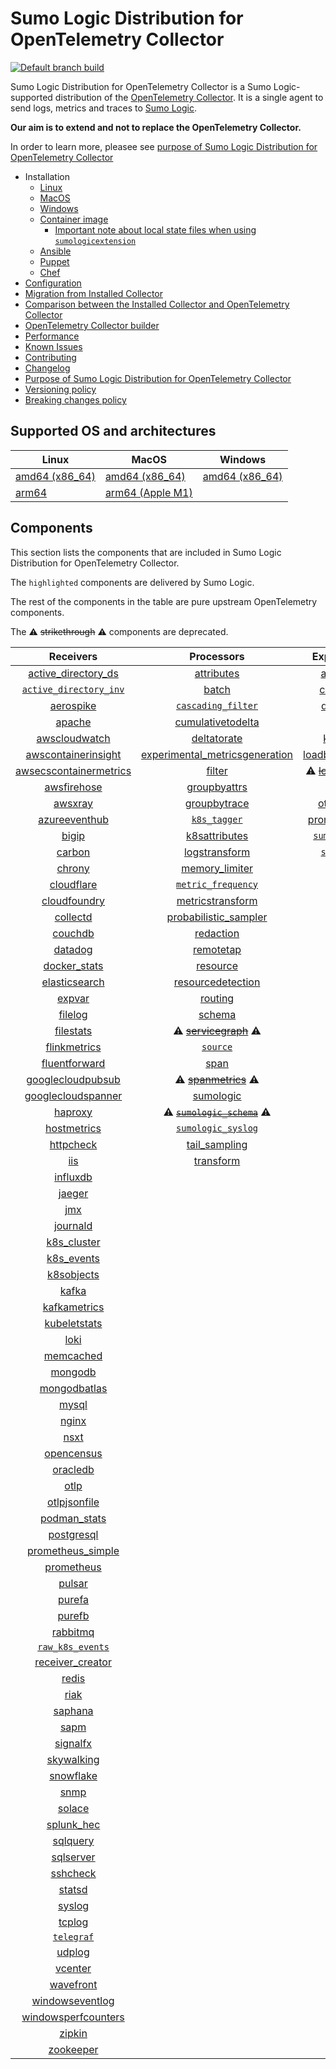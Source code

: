 # Sumo Logic Distribution for OpenTelemetry Collector

[![Default branch build](https://github.com/SumoLogic/sumologic-otel-collector/actions/workflows/dev_builds.yml/badge.svg)](https://github.com/SumoLogic/sumologic-otel-collector/actions/workflows/dev_builds.yml)

Sumo Logic Distribution for OpenTelemetry Collector is a Sumo Logic-supported distribution of the [OpenTelemetry Collector][otc_link].
It is a single agent to send logs, metrics and traces to [Sumo Logic][sumologic].

**Our aim is to extend and not to replace the OpenTelemetry Collector.**

In order to learn more, pleasee see [purpose of Sumo Logic Distribution for OpenTelemetry Collector][purpose]

[otc_link]: https://github.com/open-telemetry/opentelemetry-collector
[sumologic]: https://www.sumologic.com

- Installation
  - [Linux][linux_installation]
  - [MacOS][macos_installation]
  - [Windows][windows_installation]
  - [Container image](/docs/installation.md#container-image)
    - [Important note about local state files when using `sumologicextension`](/docs/installation.md#important-note-about-local-state-files-when-using-sumologicextension)
  - [Ansible](/docs/installation.md#ansible)
  - [Puppet](/docs/installation.md#puppet)
  - [Chef](/docs/installation.md#chef)
- [Configuration](docs/configuration.md)
- [Migration from Installed Collector](docs/migration.md)
- [Comparison between the Installed Collector and OpenTelemetry Collector](docs/comparison.md)
- [OpenTelemetry Collector builder](./otelcolbuilder/README.md)
- [Performance]
- [Known Issues][known issues]
- [Contributing](./CONTRIBUTING.md)
- [Changelog](./CHANGELOG.md)
- [Purpose of Sumo Logic Distribution for OpenTelemetry Collector][purpose]
- [Versioning policy][versioning]
- [Breaking changes policy][breaking]

[linux_installation]: https://help.sumologic.com/docs/send-data/opentelemetry-collector/install-collector-linux/
[macos_installation]: https://help.sumologic.com/docs/send-data/opentelemetry-collector/install-collector-macos/
[windows_installation]: https://help.sumologic.com/docs/send-data/opentelemetry-collector/install-collector-windows/
[performance]: https://help.sumologic.com/docs/send-data/opentelemetry-collector/#performance
[known issues]: https://help.sumologic.com/docs/send-data/opentelemetry-collector/troubleshooting-faq/#known-issues
[purpose]: https://help.sumologic.com/docs/send-data/opentelemetry-collector/sumo-logic-opentelemetry-vs-opentelemetry-upstream-relationship/
[versioning]: https://help.sumologic.com/docs/send-data/opentelemetry-collector/sumo-logic-opentelemetry-vs-opentelemetry-upstream-relationship/#versioning-policy
[breaking]: https://help.sumologic.com/docs/send-data/opentelemetry-collector/sumo-logic-opentelemetry-vs-opentelemetry-upstream-relationship/#versioning-policy

## Supported OS and architectures

| Linux                         | MacOS                         | Windows                     |
| ----------------------------- | ----------------------------- | --------------------------- |
| [amd64 (x86_64)][linux_amd64] | [amd64 (x86_64)][mac_amd64]   | [amd64 (x86_64)][win_amd64] |
| [arm64][linux_arm64]          | [arm64 (Apple M1)][mac_arm64] |                             |

[linux_amd64]: ./docs/installation.md#linux-on-amd64-x86-64
[linux_arm64]: ./docs/installation.md#linux-on-arm64
[mac_amd64]: ./docs/installation.md#macos-on-amd64-x86-64
[mac_arm64]: ./docs/installation.md#macos-on-arm64-apple-m1-x86-64
[win_amd64]: ./docs/installation.md#windows

## Components

This section lists the components that are included in Sumo Logic Distribution for OpenTelemetry Collector.

The `highlighted` components are delivered by Sumo Logic.

The rest of the components in the table are pure upstream OpenTelemetry components.

The ⚠️ ~~strikethrough~~ ⚠️ components are deprecated.

|                        Receivers                         |                          Processors                          |               Exporters                |                  Extensions                  |              Connectors               |
| :------------------------------------------------------: | :----------------------------------------------------------: | :------------------------------------: | :------------------------------------------: | :-----------------------------------: |
|     [active_directory_ds][activedirectorydsreceiver]     |              [attributes][attributesprocessor]               |         [awss3][awss3exporter]         |       [asapclient][asapauthextension]        |      [forward][forwardconnector]      |
|   [`active_directory_inv`][activedirectoryinvreceiver]   |                   [batch][batchprocessor]                    |        [carbon][carbonexporter]        |             [awsproxy][awsproxy]             |        [count][countconnector]        |
|              [aerospike][aerospikereceiver]              |        [`cascading_filter`][cascadingfilterprocessor]        |         [debug][debugexporter]         |       [basicauth][basicauthextension]        |      [routing][routingconnector]      |
|                 [apache][apachereceiver]                 |       [cumulativetodelta][cumulativetodeltaprocessor]        |          [file][fileexporter]          | [bearertokenauth][bearertokenauthextension]  | [servicegraph][servicegraphconnector] |
|          [awscloudwatch][awscloudwatchreceiver]          |             [deltatorate][deltatorateprocessor]              |         [kafka][kafkaexporter]         |           [db_storage][dbstorage]            |  [spanmetrics][spanmetricsconnector]  |
|    [awscontainerinsight][awscontainerinsightreceiver]    | [experimental_metricsgeneration][metricsgenerationprocessor] | [loadbalancing][loadbalancingexporter] |      [docker_observer][dockerobserver]       |                                       |
| [awsecscontainermetrics][awsecscontainermetricsreceiver] |                  [filter][filterprocessor]                   |   ⚠️ ~~[logging][loggingexporter]~~ ⚠️   |         [ecs_observer][ecsobserver]          |                                       |
|            [awsfirehose][awsfirehosereceiver]            |            [groupbyattrs][groupbyattrsprocessor]             |          [otlp][otlpexporter]          |     [ecs_task_observer][ecstaskobserver]     |                                       |
|                [awsxray][awsxrayreceiver]                |            [groupbytrace][groupbytraceprocessor]             |      [otlphttp][otlphttpexporter]      |         [file_storage][filestorage]          |                                       |
|          [azureeventhub][azureeventhubreceiver]          |                 [`k8s_tagger`][k8sprocessor]                 |    [prometheus][prometheusexporter]    |   [headerssetter][headerssetterextension]    |                                       |
|                  [bigip][bigipreceiver]                  |           [k8sattributes][k8sattributesprocessor]            |    [`sumologic`][sumologicexporter]    |     [health_check][healthcheckextension]     |                                       |
|                 [carbon][carbonreceiver]                 |           [logstransform][logstransformprocessor]            |       [`syslog`][syslogexporter]       |        [host_observer][hostobserver]         |                                       |
|                 [chrony][chronyreceiver]                 |           [memory_limiter][memorylimiterprocessor]           |                                        |       [http_forwarder][httpforwarder]        |                                       |
|             [cloudflare][cloudflarereceiver]             |        [`metric_frequency`][metricfrequencyprocessor]        |                                        | [jaegerremotesampling][jaegerremotesampling] |                                       |
|           [cloudfoundry][cloudfoundryreceiver]           |        [metricstransform][metricstransformprocessor]         |                                        |         [k8s_observer][k8sobserver]          |                                       |
|               [collectd][collectdreceiver]               |    [probabilistic_sampler][probabilisticsamplerprocessor]    |                                        |      [memory_ballast][ballastextension]      |                                       |
|                [couchdb][couchdbreceiver]                |               [redaction][redactionprocessor]                |                                        |  [oauth2client][oauth2clientauthextension]   |                                       |
|                [datadog][datadogreceiver]                |               [remotetap][remotetapprocessor]                |                                        |          [oidc][oidcauthextension]           |                                       |
|           [docker_stats][dockerstatsreceiver]            |                [resource][resourceprocessor]                 |                                        |           [pprof][pprofextension]            |                                       |
|          [elasticsearch][elasticsearchreceiver]          |       [resourcedetection][resourcedetectionprocessor]        |                                        |       [sigv4auth][sigv4authextension]        |                                       |
|                 [expvar][expvarreceiver]                 |                 [routing][routingprocessor]                  |                                        |      [`sumologic`][sumologicextension]       |                                       |
|                [filelog][filelogreceiver]                |                  [schema][schemaprocessor]                   |                                        |          [zpages][zpagesextension]           |                                       |
|              [filestats][filestatsreceiver]              |        ⚠️ ~~[servicegraph][servicegraphprocessor]~~ ⚠️         |                                        |                                              |                                       |
|           [flinkmetrics][flinkmetricsreceiver]           |                 [`source`][sourceprocessor]                  |                                        |                                              |                                       |
|          [fluentforward][fluentforwardreceiver]          |                    [span][spanprocessor]                     |                                        |                                              |                                       |
|      [googlecloudpubsub][googlecloudpubsubreceiver]      |         ⚠️ ~~[spanmetrics][spanmetricsprocessor]~~ ⚠️          |                                        |                                              |                                       |
|     [googlecloudspanner][googlecloudspannerreceiver]     |               [sumologic][sumologicprocessor]                |                                        |                                              |                                       |
|                [haproxy][haproxyreceiver]                |    ⚠️ ~~[`sumologic_schema`][sumologicschemaprocessor]~~ ⚠️    |                                        |                                              |                                       |
|            [hostmetrics][hostmetricsreceiver]            |        [`sumologic_syslog`][sumologicsyslogprocessor]        |                                        |                                              |                                       |
|              [httpcheck][httpcheckreceiver]              |            [tail_sampling][tailsamplingprocessor]            |                                        |                                              |                                       |
|                    [iis][iisreceiver]                    |               [transform][transformprocessor]                |                                        |                                              |                                       |
|               [influxdb][influxdbreceiver]               |                                                              |                                        |                                              |                                       |
|                 [jaeger][jaegerreceiver]                 |                                                              |                                        |                                              |                                       |
|                    [jmx][jmxreceiver]                    |                                                              |                                        |                                              |                                       |
|               [journald][journaldreceiver]               |                                                              |                                        |                                              |                                       |
|            [k8s_cluster][k8sclusterreceiver]             |                                                              |                                        |                                              |                                       |
|             [k8s_events][k8seventsreceiver]              |                                                              |                                        |                                              |                                       |
|             [k8sobjects][k8sobjectsreceiver]             |                                                              |                                        |                                              |                                       |
|                  [kafka][kafkareceiver]                  |                                                              |                                        |                                              |                                       |
|           [kafkametrics][kafkametricsreceiver]           |                                                              |                                        |                                              |                                       |
|           [kubeletstats][kubeletstatsreceiver]           |                                                              |                                        |                                              |                                       |
|                   [loki][lokireceiver]                   |                                                              |                                        |                                              |                                       |
|              [memcached][memcachedreceiver]              |                                                              |                                        |                                              |                                       |
|                [mongodb][mongodbreceiver]                |                                                              |                                        |                                              |                                       |
|           [mongodbatlas][mongodbatlasreceiver]           |                                                              |                                        |                                              |                                       |
|                  [mysql][mysqlreceiver]                  |                                                              |                                        |                                              |                                       |
|                  [nginx][nginxreceiver]                  |                                                              |                                        |                                              |                                       |
|                   [nsxt][nsxtreceiver]                   |                                                              |                                        |                                              |                                       |
|             [opencensus][opencensusreceiver]             |                                                              |                                        |                                              |                                       |
|               [oracledb][oracledbreceiver]               |                                                              |                                        |                                              |                                       |
|                   [otlp][otlpreceiver]                   |                                                              |                                        |                                              |                                       |
|           [otlpjsonfile][otlpjsonfilereceiver]           |                                                              |                                        |                                              |                                       |
|              [podman_stats][podmanreceiver]              |                                                              |                                        |                                              |                                       |
|             [postgresql][postgresqlreceiver]             |                                                              |                                        |                                              |                                       |
|      [prometheus_simple][simpleprometheusreceiver]       |                                                              |                                        |                                              |                                       |
|             [prometheus][prometheusreceiver]             |                                                              |                                        |                                              |                                       |
|                 [pulsar][pulsarreceiver]                 |                                                              |                                        |                                              |                                       |
|                 [purefa][purefareceiver]                 |                                                              |                                        |                                              |                                       |
|                 [purefb][purefbreceiver]                 |                                                              |                                        |                                              |                                       |
|               [rabbitmq][rabbitmqreceiver]               |                                                              |                                        |                                              |                                       |
|         [`raw_k8s_events`][rawk8seventsreceiver]         |                                                              |                                        |                                              |                                       |
|           [receiver_creator][receivercreator]            |                                                              |                                        |                                              |                                       |
|                  [redis][redisreceiver]                  |                                                              |                                        |                                              |                                       |
|                   [riak][riakreceiver]                   |                                                              |                                        |                                              |                                       |
|                [saphana][saphanareceiver]                |                                                              |                                        |                                              |                                       |
|                   [sapm][sapmreceiver]                   |                                                              |                                        |                                              |                                       |
|               [signalfx][signalfxreceiver]               |                                                              |                                        |                                              |                                       |
|             [skywalking][skywalkingreceiver]             |                                                              |                                        |                                              |                                       |
|              [snowflake][snowflakereceiver]              |                                                              |                                        |                                              |                                       |
|                   [snmp][snmpreceiver]                   |                                                              |                                        |                                              |                                       |
|                 [solace][solacereceiver]                 |                                                              |                                        |                                              |                                       |
|             [splunk_hec][splunkhecreceiver]              |                                                              |                                        |                                              |                                       |
|               [sqlquery][sqlqueryreceiver]               |                                                              |                                        |                                              |                                       |
|              [sqlserver][sqlserverreceiver]              |                                                              |                                        |                                              |                                       |
|               [sshcheck][sshcheckreceiver]               |                                                              |                                        |                                              |                                       |
|                 [statsd][statsdreceiver]                 |                                                              |                                        |                                              |                                       |
|                 [syslog][syslogreceiver]                 |                                                              |                                        |                                              |                                       |
|                 [tcplog][tcplogreceiver]                 |                                                              |                                        |                                              |                                       |
|              [`telegraf`][telegrafreceiver]              |                                                              |                                        |                                              |                                       |
|                 [udplog][udplogreceiver]                 |                                                              |                                        |                                              |                                       |
|                [vcenter][vcenterreceiver]                |                                                              |                                        |                                              |                                       |
|              [wavefront][wavefrontreceiver]              |                                                              |                                        |                                              |                                       |
|        [windowseventlog][windowseventlogreceiver]        |                                                              |                                        |                                              |                                       |
|    [windowsperfcounters][windowsperfcountersreceiver]    |                                                              |                                        |                                              |                                       |
|                 [zipkin][zipkinreceiver]                 |                                                              |                                        |                                              |                                       |
|              [zookeeper][zookeeperreceiver]              |                                                              |                                        |                                              |                                       |

[activedirectorydsreceiver]: https://github.com/open-telemetry/opentelemetry-collector-contrib/tree/v0.89.0/receiver/activedirectorydsreceiver
[activedirectoryinvreceiver]: ./pkg/receiver/activedirectoryinvreceiver
[aerospikereceiver]: https://github.com/open-telemetry/opentelemetry-collector-contrib/tree/v0.89.0/receiver/aerospikereceiver
[apachereceiver]: https://github.com/open-telemetry/opentelemetry-collector-contrib/tree/v0.89.0/receiver/apachereceiver
[awscloudwatchreceiver]: https://github.com/open-telemetry/opentelemetry-collector-contrib/tree/v0.89.0/receiver/awscloudwatchreceiver
[awscontainerinsightreceiver]: https://github.com/open-telemetry/opentelemetry-collector-contrib/tree/v0.89.0/receiver/awscontainerinsightreceiver
[awsecscontainermetricsreceiver]: https://github.com/open-telemetry/opentelemetry-collector-contrib/tree/v0.89.0/receiver/awsecscontainermetricsreceiver
[awsfirehosereceiver]: https://github.com/open-telemetry/opentelemetry-collector-contrib/tree/v0.89.0/receiver/awsfirehosereceiver
[awsxrayreceiver]: https://github.com/open-telemetry/opentelemetry-collector-contrib/tree/v0.89.0/receiver/awsxrayreceiver
[azureeventhubreceiver]: https://github.com/open-telemetry/opentelemetry-collector-contrib/tree/v0.89.0/receiver/azureeventhubreceiver
[bigipreceiver]: https://github.com/open-telemetry/opentelemetry-collector-contrib/tree/v0.89.0/receiver/bigipreceiver
[carbonreceiver]: https://github.com/open-telemetry/opentelemetry-collector-contrib/tree/v0.89.0/receiver/carbonreceiver
[chronyreceiver]: https://github.com/open-telemetry/opentelemetry-collector-contrib/tree/v0.89.0/receiver/chronyreceiver
[cloudfoundryreceiver]: https://github.com/open-telemetry/opentelemetry-collector-contrib/tree/v0.89.0/receiver/cloudfoundryreceiver
[cloudflarereceiver]: https://github.com/open-telemetry/opentelemetry-collector-contrib/tree/v0.89.0/receiver/cloudflarereceiver
[collectdreceiver]: https://github.com/open-telemetry/opentelemetry-collector-contrib/tree/v0.89.0/receiver/collectdreceiver
[couchdbreceiver]: https://github.com/open-telemetry/opentelemetry-collector-contrib/tree/v0.89.0/receiver/couchdbreceiver
[datadogreceiver]: https://github.com/open-telemetry/opentelemetry-collector-contrib/tree/v0.89.0/receiver/datadogreceiver
[dockerstatsreceiver]: https://github.com/open-telemetry/opentelemetry-collector-contrib/tree/v0.89.0/receiver/dockerstatsreceiver
[elasticsearchreceiver]: https://github.com/open-telemetry/opentelemetry-collector-contrib/tree/v0.89.0/receiver/elasticsearchreceiver
[expvarreceiver]: https://github.com/open-telemetry/opentelemetry-collector-contrib/tree/v0.89.0/receiver/expvarreceiver
[filelogreceiver]: https://github.com/open-telemetry/opentelemetry-collector-contrib/tree/v0.89.0/receiver/filelogreceiver
[filestatsreceiver]: https://github.com/open-telemetry/opentelemetry-collector-contrib/tree/v0.89.0/receiver/filestatsreceiver
[flinkmetricsreceiver]: https://github.com/open-telemetry/opentelemetry-collector-contrib/tree/v0.89.0/receiver/flinkmetricsreceiver
[fluentforwardreceiver]: https://github.com/open-telemetry/opentelemetry-collector-contrib/tree/v0.89.0/receiver/fluentforwardreceiver
[googlecloudpubsubreceiver]: https://github.com/open-telemetry/opentelemetry-collector-contrib/tree/v0.89.0/receiver/googlecloudpubsubreceiver
[googlecloudspannerreceiver]: https://github.com/open-telemetry/opentelemetry-collector-contrib/tree/v0.89.0/receiver/googlecloudspannerreceiver
[haproxyreceiver]: https://github.com/open-telemetry/opentelemetry-collector-contrib/tree/v0.89.0/receiver/haproxyreceiver
[hostmetricsreceiver]: https://github.com/open-telemetry/opentelemetry-collector-contrib/tree/v0.89.0/receiver/hostmetricsreceiver
[httpcheckreceiver]: https://github.com/open-telemetry/opentelemetry-collector-contrib/tree/v0.89.0/receiver/httpcheckreceiver
[iisreceiver]: https://github.com/open-telemetry/opentelemetry-collector-contrib/tree/v0.89.0/receiver/iisreceiver
[influxdbreceiver]: https://github.com/open-telemetry/opentelemetry-collector-contrib/tree/v0.89.0/receiver/influxdbreceiver
[jaegerreceiver]: https://github.com/open-telemetry/opentelemetry-collector-contrib/tree/v0.89.0/receiver/jaegerreceiver
[jmxreceiver]: https://github.com/open-telemetry/opentelemetry-collector-contrib/tree/v0.89.0/receiver/jmxreceiver
[journaldreceiver]: https://github.com/open-telemetry/opentelemetry-collector-contrib/tree/v0.89.0/receiver/journaldreceiver
[k8sclusterreceiver]: https://github.com/open-telemetry/opentelemetry-collector-contrib/tree/v0.89.0/receiver/k8sclusterreceiver
[k8seventsreceiver]: https://github.com/open-telemetry/opentelemetry-collector-contrib/tree/v0.89.0/receiver/k8seventsreceiver
[k8sobjectsreceiver]: https://github.com/open-telemetry/opentelemetry-collector-contrib/tree/v0.89.0/receiver/k8sobjectsreceiver
[kafkareceiver]: https://github.com/open-telemetry/opentelemetry-collector-contrib/tree/v0.89.0/receiver/kafkareceiver
[kafkametricsreceiver]: https://github.com/open-telemetry/opentelemetry-collector-contrib/tree/v0.89.0/receiver/kafkametricsreceiver
[kubeletstatsreceiver]: https://github.com/open-telemetry/opentelemetry-collector-contrib/tree/v0.89.0/receiver/kubeletstatsreceiver
[lokireceiver]: https://github.com/open-telemetry/opentelemetry-collector-contrib/tree/v0.89.0/receiver/lokireceiver
[memcachedreceiver]: https://github.com/open-telemetry/opentelemetry-collector-contrib/tree/v0.89.0/receiver/memcachedreceiver
[mongodbreceiver]: https://github.com/open-telemetry/opentelemetry-collector-contrib/tree/v0.89.0/receiver/mongodbreceiver
[mongodbatlasreceiver]: https://github.com/open-telemetry/opentelemetry-collector-contrib/tree/v0.89.0/receiver/mongodbatlasreceiver
[mysqlreceiver]: https://github.com/open-telemetry/opentelemetry-collector-contrib/tree/v0.89.0/receiver/mysqlreceiver
[nginxreceiver]: https://github.com/open-telemetry/opentelemetry-collector-contrib/tree/v0.89.0/receiver/nginxreceiver
[nsxtreceiver]: https://github.com/open-telemetry/opentelemetry-collector-contrib/tree/v0.89.0/receiver/nsxtreceiver
[opencensusreceiver]: https://github.com/open-telemetry/opentelemetry-collector-contrib/tree/v0.89.0/receiver/opencensusreceiver
[oracledbreceiver]: https://github.com/open-telemetry/opentelemetry-collector-contrib/tree/v0.89.0/receiver/oracledbreceiver
[otlpreceiver]: https://github.com/open-telemetry/opentelemetry-collector/tree/v0.89.0/receiver/otlpreceiver
[otlpjsonfilereceiver]: https://github.com/open-telemetry/opentelemetry-collector-contrib/tree/v0.89.0/receiver/otlpjsonfilereceiver
[podmanreceiver]: https://github.com/open-telemetry/opentelemetry-collector-contrib/tree/v0.89.0/receiver/podmanreceiver
[postgresqlreceiver]: https://github.com/open-telemetry/opentelemetry-collector-contrib/tree/v0.89.0/receiver/postgresqlreceiver
[simpleprometheusreceiver]: https://github.com/open-telemetry/opentelemetry-collector-contrib/tree/v0.89.0/receiver/simpleprometheusreceiver
[prometheusreceiver]: https://github.com/open-telemetry/opentelemetry-collector-contrib/tree/v0.89.0/receiver/prometheusreceiver
[pulsarreceiver]: https://github.com/open-telemetry/opentelemetry-collector-contrib/tree/v0.89.0/receiver/pulsarreceiver
[purefareceiver]: https://github.com/open-telemetry/opentelemetry-collector-contrib/tree/v0.89.0/receiver/purefareceiver
[purefbreceiver]: https://github.com/open-telemetry/opentelemetry-collector-contrib/tree/v0.89.0/receiver/purefbreceiver
[rabbitmqreceiver]: https://github.com/open-telemetry/opentelemetry-collector-contrib/tree/v0.89.0/receiver/rabbitmqreceiver
[rawk8seventsreceiver]: ./pkg/receiver/rawk8seventsreceiver
[receivercreator]: https://github.com/open-telemetry/opentelemetry-collector-contrib/tree/v0.89.0/receiver/receivercreator
[redisreceiver]: https://github.com/open-telemetry/opentelemetry-collector-contrib/tree/v0.89.0/receiver/redisreceiver
[riakreceiver]: https://github.com/open-telemetry/opentelemetry-collector-contrib/tree/v0.89.0/receiver/riakreceiver
[saphanareceiver]: https://github.com/open-telemetry/opentelemetry-collector-contrib/tree/v0.89.0/receiver/saphanareceiver
[sapmreceiver]: https://github.com/open-telemetry/opentelemetry-collector-contrib/tree/v0.89.0/receiver/sapmreceiver
[signalfxreceiver]: https://github.com/open-telemetry/opentelemetry-collector-contrib/tree/v0.89.0/receiver/signalfxreceiver
[skywalkingreceiver]: https://github.com/open-telemetry/opentelemetry-collector-contrib/tree/v0.89.0/receiver/skywalkingreceiver
[snmpreceiver]: https://github.com/open-telemetry/opentelemetry-collector-contrib/tree/v0.89.0/receiver/snmpreceiver
[snowflakereceiver]: https://github.com/open-telemetry/opentelemetry-collector-contrib/tree/v0.89.0/receiver/snowflakereceiver
[solacereceiver]: https://github.com/open-telemetry/opentelemetry-collector-contrib/tree/v0.89.0/receiver/solacereceiver
[splunkhecreceiver]: https://github.com/open-telemetry/opentelemetry-collector-contrib/tree/v0.89.0/receiver/splunkhecreceiver
[sqlqueryreceiver]: https://github.com/open-telemetry/opentelemetry-collector-contrib/tree/v0.89.0/receiver/sqlqueryreceiver
[sqlserverreceiver]: https://github.com/open-telemetry/opentelemetry-collector-contrib/tree/v0.89.0/receiver/sqlserverreceiver
[sshcheckreceiver]: https://github.com/open-telemetry/opentelemetry-collector-contrib/tree/v0.89.0/receiver/sshcheckreceiver
[statsdreceiver]: https://github.com/open-telemetry/opentelemetry-collector-contrib/tree/v0.89.0/receiver/statsdreceiver
[syslogreceiver]: https://github.com/open-telemetry/opentelemetry-collector-contrib/tree/v0.89.0/receiver/syslogreceiver
[tcplogreceiver]: https://github.com/open-telemetry/opentelemetry-collector-contrib/tree/v0.89.0/receiver/tcplogreceiver
[telegrafreceiver]: ./pkg/receiver/telegrafreceiver
[udplogreceiver]: https://github.com/open-telemetry/opentelemetry-collector-contrib/tree/v0.89.0/receiver/udplogreceiver
[vcenterreceiver]: https://github.com/open-telemetry/opentelemetry-collector-contrib/tree/v0.89.0/receiver/vcenterreceiver
[wavefrontreceiver]: https://github.com/open-telemetry/opentelemetry-collector-contrib/tree/v0.89.0/receiver/wavefrontreceiver
[windowseventlogreceiver]: https://github.com/open-telemetry/opentelemetry-collector-contrib/tree/v0.89.0/receiver/windowseventlogreceiver
[windowsperfcountersreceiver]: https://github.com/open-telemetry/opentelemetry-collector-contrib/tree/v0.89.0/receiver/windowsperfcountersreceiver
[zipkinreceiver]: https://github.com/open-telemetry/opentelemetry-collector-contrib/tree/v0.89.0/receiver/zipkinreceiver
[zookeeperreceiver]: https://github.com/open-telemetry/opentelemetry-collector-contrib/tree/v0.89.0/receiver/zookeeperreceiver

[attributesprocessor]: https://github.com/open-telemetry/opentelemetry-collector-contrib/tree/v0.89.0/processor/attributesprocessor
[batchprocessor]: https://github.com/open-telemetry/opentelemetry-collector/tree/v0.89.0/processor/batchprocessor
[cascadingfilterprocessor]: ./pkg/processor/cascadingfilterprocessor
[cumulativetodeltaprocessor]: https://github.com/open-telemetry/opentelemetry-collector-contrib/tree/v0.89.0/processor/cumulativetodeltaprocessor
[deltatorateprocessor]: https://github.com/open-telemetry/opentelemetry-collector-contrib/tree/v0.89.0/processor/deltatorateprocessor
[metricsgenerationprocessor]: https://github.com/open-telemetry/opentelemetry-collector-contrib/tree/v0.89.0/processor/metricsgenerationprocessor
[filterprocessor]: https://github.com/open-telemetry/opentelemetry-collector-contrib/tree/v0.89.0/processor/filterprocessor
[groupbyattrsprocessor]: https://github.com/open-telemetry/opentelemetry-collector-contrib/tree/v0.89.0/processor/groupbyattrsprocessor
[groupbytraceprocessor]: https://github.com/open-telemetry/opentelemetry-collector-contrib/tree/v0.89.0/processor/groupbytraceprocessor
[k8sprocessor]: ./pkg/processor/k8sprocessor
[k8sattributesprocessor]: https://github.com/open-telemetry/opentelemetry-collector-contrib/tree/v0.89.0/processor/k8sattributesprocessor
[logstransformprocessor]: https://github.com/open-telemetry/opentelemetry-collector-contrib/tree/v0.89.0/processor/logstransformprocessor
[memorylimiterprocessor]: https://github.com/open-telemetry/opentelemetry-collector/tree/v0.89.0/processor/memorylimiterprocessor
[metricfrequencyprocessor]: ./pkg/processor/metricfrequencyprocessor
[metricstransformprocessor]: https://github.com/open-telemetry/opentelemetry-collector-contrib/tree/v0.89.0/processor/metricstransformprocessor
[probabilisticsamplerprocessor]: https://github.com/open-telemetry/opentelemetry-collector-contrib/tree/v0.89.0/processor/probabilisticsamplerprocessor
[redactionprocessor]: https://github.com/open-telemetry/opentelemetry-collector-contrib/tree/v0.89.0/processor/redactionprocessor
[remotetapprocessor]: https://github.com/open-telemetry/opentelemetry-collector-contrib/tree/v0.89.0/processor/remotetapprocessor
[resourceprocessor]: https://github.com/open-telemetry/opentelemetry-collector-contrib/tree/v0.89.0/processor/resourceprocessor
[resourcedetectionprocessor]: https://github.com/open-telemetry/opentelemetry-collector-contrib/tree/v0.89.0/processor/resourcedetectionprocessor
[routingprocessor]: https://github.com/open-telemetry/opentelemetry-collector-contrib/tree/v0.89.0/processor/routingprocessor
[schemaprocessor]: https://github.com/open-telemetry/opentelemetry-collector-contrib/tree/v0.89.0/processor/schemaprocessor
[servicegraphprocessor]: https://github.com/open-telemetry/opentelemetry-collector-contrib/tree/v0.89.0/processor/servicegraphprocessor
[sourceprocessor]: ./pkg/processor/sourceprocessor
[spanprocessor]: https://github.com/open-telemetry/opentelemetry-collector-contrib/tree/v0.89.0/processor/spanprocessor
[spanmetricsprocessor]: https://github.com/open-telemetry/opentelemetry-collector-contrib/tree/v0.89.0/processor/spanmetricsprocessor
[sumologicprocessor]: https://github.com/open-telemetry/opentelemetry-collector-contrib/tree/v0.89.0/processor/sumologicprocessor
[sumologicschemaprocessor]: ./pkg/processor/sumologicschemaprocessor
[sumologicsyslogprocessor]: ./pkg/processor/sumologicsyslogprocessor
[tailsamplingprocessor]: https://github.com/open-telemetry/opentelemetry-collector-contrib/tree/v0.89.0/processor/tailsamplingprocessor
[transformprocessor]: https://github.com/open-telemetry/opentelemetry-collector-contrib/tree/v0.89.0/processor/transformprocessor

[awss3exporter]: https://github.com/open-telemetry/opentelemetry-collector-contrib/tree/v0.89.0/exporter/awss3exporter
[carbonexporter]: https://github.com/open-telemetry/opentelemetry-collector-contrib/tree/v0.89.0/exporter/carbonexporter
[debugexporter]: https://github.com/open-telemetry/opentelemetry-collector/tree/v0.89.0/exporter/debugexporter
[fileexporter]: https://github.com/open-telemetry/opentelemetry-collector-contrib/tree/v0.89.0/exporter/fileexporter
[kafkaexporter]: https://github.com/open-telemetry/opentelemetry-collector-contrib/tree/v0.89.0/exporter/kafkaexporter
[loadbalancingexporter]: https://github.com/open-telemetry/opentelemetry-collector-contrib/tree/v0.89.0/exporter/loadbalancingexporter
[loggingexporter]: https://github.com/open-telemetry/opentelemetry-collector/tree/v0.89.0/exporter/loggingexporter
[otlpexporter]: https://github.com/open-telemetry/opentelemetry-collector/tree/v0.89.0/exporter/otlpexporter
[otlphttpexporter]: https://github.com/open-telemetry/opentelemetry-collector/tree/v0.89.0/exporter/otlphttpexporter
[prometheusexporter]: https://github.com/open-telemetry/opentelemetry-collector-contrib/tree/v0.89.0/exporter/prometheusexporter
[sumologicexporter]: ./pkg/exporter/sumologicexporter
[syslogexporter]: ./pkg/exporter/syslogexporter

[asapauthextension]: https://github.com/open-telemetry/opentelemetry-collector-contrib/tree/v0.89.0/extension/asapauthextension
[awsproxy]: https://github.com/open-telemetry/opentelemetry-collector-contrib/tree/v0.89.0/extension/awsproxy
[basicauthextension]: https://github.com/open-telemetry/opentelemetry-collector-contrib/tree/v0.89.0/extension/basicauthextension
[bearertokenauthextension]: https://github.com/open-telemetry/opentelemetry-collector-contrib/tree/v0.89.0/extension/bearertokenauthextension
[dbstorage]: https://github.com/open-telemetry/opentelemetry-collector-contrib/tree/v0.89.0/extension/storage/dbstorage
[dockerobserver]: https://github.com/open-telemetry/opentelemetry-collector-contrib/tree/v0.89.0/extension/observer/dockerobserver
[ecsobserver]: https://github.com/open-telemetry/opentelemetry-collector-contrib/tree/v0.89.0/extension/observer/ecsobserver
[ecstaskobserver]: https://github.com/open-telemetry/opentelemetry-collector-contrib/tree/v0.89.0/extension/observer/ecstaskobserver
[filestorage]: https://github.com/open-telemetry/opentelemetry-collector-contrib/tree/v0.89.0/extension/storage/filestorage
[headerssetterextension]: https://github.com/open-telemetry/opentelemetry-collector-contrib/tree/v0.89.0/extension/headerssetterextension
[healthcheckextension]: https://github.com/open-telemetry/opentelemetry-collector-contrib/tree/v0.89.0/extension/healthcheckextension
[hostobserver]: https://github.com/open-telemetry/opentelemetry-collector-contrib/tree/v0.89.0/extension/observer/hostobserver
[httpforwarder]: https://github.com/open-telemetry/opentelemetry-collector-contrib/tree/v0.89.0/extension/httpforwarder
[jaegerremotesampling]: https://github.com/open-telemetry/opentelemetry-collector-contrib/tree/v0.89.0/extension/jaegerremotesampling
[k8sobserver]: https://github.com/open-telemetry/opentelemetry-collector-contrib/tree/v0.89.0/extension/observer/k8sobserver
[ballastextension]: https://github.com/open-telemetry/opentelemetry-collector/tree/v0.89.0/extension/ballastextension
[oauth2clientauthextension]: https://github.com/open-telemetry/opentelemetry-collector-contrib/tree/v0.89.0/extension/oauth2clientauthextension
[oidcauthextension]: https://github.com/open-telemetry/opentelemetry-collector-contrib/tree/v0.89.0/extension/oidcauthextension
[pprofextension]: https://github.com/open-telemetry/opentelemetry-collector-contrib/tree/v0.89.0/extension/pprofextension
[sigv4authextension]: https://github.com/open-telemetry/opentelemetry-collector-contrib/tree/v0.89.0/extension/sigv4authextension
[sumologicextension]: ./pkg/extension/sumologicextension
[zpagesextension]: https://github.com/open-telemetry/opentelemetry-collector/tree/v0.89.0/extension/zpagesextension

[forwardconnector]: https://github.com/open-telemetry/opentelemetry-collector/tree/v0.89.0/connector/forwardconnector
[countconnector]: https://github.com/open-telemetry/opentelemetry-collector-contrib/tree/v0.89.0/connector/countconnector
[routingconnector]: https://github.com/open-telemetry/opentelemetry-collector-contrib/tree/v0.89.0/connector/routingconnector
[servicegraphconnector]: https://github.com/open-telemetry/opentelemetry-collector-contrib/tree/v0.89.0/connector/servicegraphconnector
[spanmetricsconnector]: https://github.com/open-telemetry/opentelemetry-collector-contrib/tree/v0.89.0/connector/spanmetricsconnector
